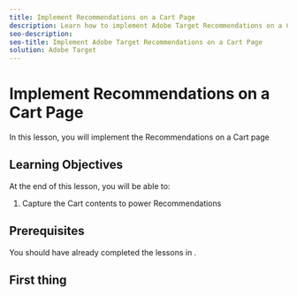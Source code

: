 ```yaml
---
title: Implement Recommendations on a Cart Page
description: Learn how to implement Adobe Target Recommendations on a Cart Page.
seo-description:
seo-title: Implement Adobe Target Recommendations on a Cart Page
solution: Adobe Target
---
```


# Implement Recommendations on a Cart Page

In this lesson, you will implement the Recommendations on a Cart page

## Learning Objectives

At the end of this lesson, you will be able to:

1. Capture the Cart contents to power Recommendations

## Prerequisites

You should have already completed the lessons in .

## First thing